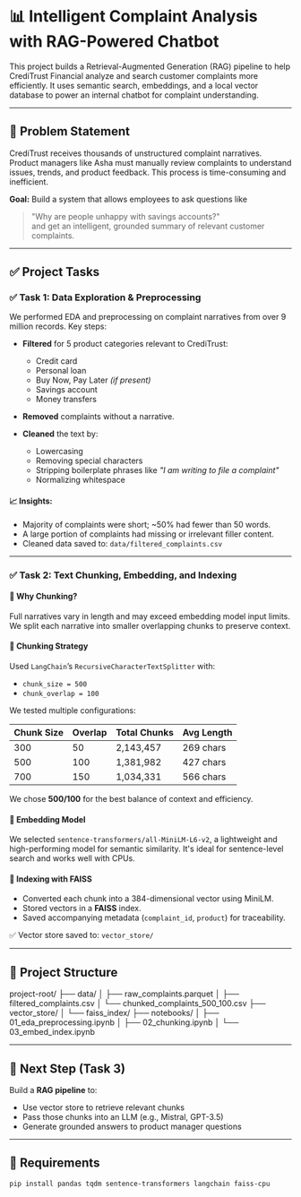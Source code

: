 # 📊 Intelligent Complaint Analysis with RAG-Powered Chatbot

This project builds a Retrieval-Augmented Generation (RAG) pipeline to help CrediTrust Financial analyze and search customer complaints more efficiently. It uses semantic search, embeddings, and a local vector database to power an internal chatbot for complaint understanding.

---

## 🧠 Problem Statement

CrediTrust receives thousands of unstructured complaint narratives. Product managers like Asha must manually review complaints to understand issues, trends, and product feedback. This process is time-consuming and inefficient.

**Goal:** Build a system that allows employees to ask questions like  
> "Why are people unhappy with savings accounts?"  
and get an intelligent, grounded summary of relevant customer complaints.

---

## ✅ Project Tasks

### ✅ Task 1: Data Exploration & Preprocessing

We performed EDA and preprocessing on complaint narratives from over 9 million records. Key steps:

- **Filtered** for 5 product categories relevant to CrediTrust:
  - Credit card
  - Personal loan
  - Buy Now, Pay Later *(if present)*
  - Savings account
  - Money transfers

- **Removed** complaints without a narrative.
- **Cleaned** the text by:
  - Lowercasing
  - Removing special characters
  - Stripping boilerplate phrases like _"I am writing to file a complaint"_
  - Normalizing whitespace

#### 📈 Insights:
- Majority of complaints were short; ~50% had fewer than 50 words.
- A large portion of complaints had missing or irrelevant filler content.
- Cleaned data saved to: `data/filtered_complaints.csv`

---

### ✅ Task 2: Text Chunking, Embedding, and Indexing

#### 🔹 Why Chunking?
Full narratives vary in length and may exceed embedding model input limits. We split each narrative into smaller overlapping chunks to preserve context.

#### 🔹 Chunking Strategy
Used `LangChain`’s `RecursiveCharacterTextSplitter` with:

- `chunk_size = 500`
- `chunk_overlap = 100`

We tested multiple configurations:

| Chunk Size | Overlap | Total Chunks | Avg Length |
|------------|---------|---------------|------------|
| 300        | 50      | 2,143,457     | 269 chars  |
| 500        | 100     | 1,381,982     | 427 chars  |
| 700        | 150     | 1,034,331     | 566 chars  |

We chose **500/100** for the best balance of context and efficiency.

#### 🔹 Embedding Model

We selected `sentence-transformers/all-MiniLM-L6-v2`, a lightweight and high-performing model for semantic similarity. It's ideal for sentence-level search and works well with CPUs.

#### 🔹 Indexing with FAISS

- Converted each chunk into a 384-dimensional vector using MiniLM.
- Stored vectors in a **FAISS** index.
- Saved accompanying metadata (`complaint_id`, `product`) for traceability.

✅ Vector store saved to: `vector_store/`

---

## 📂 Project Structure

project-root/
├── data/
│ ├── raw_complaints.parquet
│ ├── filtered_complaints.csv
│ └── chunked_complaints_500_100.csv
├── vector_store/
│ └── faiss_index/
├── notebooks/
│ ├── 01_eda_preprocessing.ipynb
│ ├── 02_chunking.ipynb
│ └── 03_embed_index.ipynb


---

## 🚀 Next Step (Task 3)

Build a **RAG pipeline** to:
- Use vector store to retrieve relevant chunks
- Pass those chunks into an LLM (e.g., Mistral, GPT-3.5)
- Generate grounded answers to product manager questions

---

## 📌 Requirements

```bash
pip install pandas tqdm sentence-transformers langchain faiss-cpu